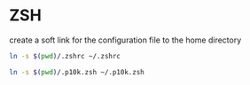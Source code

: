 # ZSH

create a soft link for the configuration file to the home directory

```bash
ln -s $(pwd)/.zshrc ~/.zshrc

ln -s $(pwd)/.p10k.zsh ~/.p10k.zsh
```
